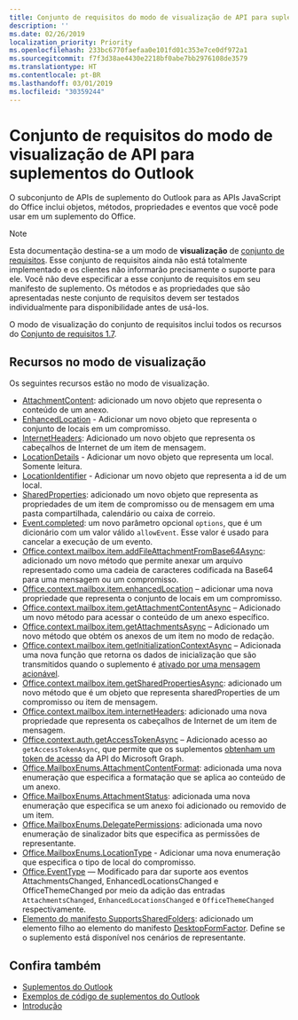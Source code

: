 ```yaml
---
title: Conjunto de requisitos do modo de visualização de API para suplementos do Outlook
description: ''
ms.date: 02/26/2019
localization_priority: Priority
ms.openlocfilehash: 233bc6770faefaa0e101fd01c353e7ce0df972a1
ms.sourcegitcommit: f7f3d38ae4430e2218bf0abe7bb2976108de3579
ms.translationtype: HT
ms.contentlocale: pt-BR
ms.lasthandoff: 03/01/2019
ms.locfileid: "30359244"
---
```

# <a name="outlook-add-in-api-preview-requirement-set"></a>Conjunto de requisitos do modo de visualização de API para suplementos do Outlook

O subconjunto de APIs de suplemento do Outlook para as APIs JavaScript do Office inclui objetos, métodos, propriedades e eventos que você pode usar em um suplemento do Office.

> [!NOTE]
> Esta documentação destina-se a um modo de **visualização** de [conjunto de requisitos](/office/dev/add-ins/reference/requirement-sets/outlook-api-requirement-sets). Esse conjunto de requisitos ainda não está totalmente implementado e os clientes não informarão precisamente o suporte para ele. Você não deve especificar a esse conjunto de requisitos em seu manifesto de suplemento. Os métodos e as propriedades que são apresentadas neste conjunto de requisitos devem ser testados individualmente para disponibilidade antes de usá-los.

O modo de visualização do conjunto de requisitos inclui todos os recursos do [Conjunto de requisitos 1.7](../requirement-set-1.7/outlook-requirement-set-1.7.md).

## <a name="features-in-preview"></a>Recursos no modo de visualização

Os seguintes recursos estão no modo de visualização.

- [AttachmentContent](/javascript/api/outlook/office.attachmentcontent): adicionado um novo objeto que representa o conteúdo de um anexo.
- [EnhancedLocation](/javascript/api/outlook/office.enhancedlocation) - Adicionar um novo objeto que representa o conjunto de locais em um compromisso.
- [InternetHeaders](/javascript/api/outlook/office.internetheaders): Adicionado um novo objeto que representa os cabeçalhos de Internet de um item de mensagem.
- [LocationDetails](/javascript/api/outlook/office.locationdetails) - Adicionar um novo objeto que representa um local. Somente leitura.
- [LocationIdentifier](/javascript/api/outlook/office.locationidentifier) - Adicionar um novo objeto que representa a id de um local.
- [SharedProperties](/javascript/api/outlook/office.sharedproperties): adicionado um novo objeto que representa as propriedades de um item de compromisso ou de mensagem em uma pasta compartilhada, calendário ou caixa de correio.
- [Event.completed](/javascript/api/office/office.addincommands.event#completed-options-): um novo parâmetro opcional `options`, que é um dicionário com um valor válido `allowEvent`. Esse valor é usado para cancelar a execução de um evento.
- [Office.context.mailbox.item.addFileAttachmentFromBase64Async](office.context.mailbox.item.md#addfileattachmentfrombase64asyncbase64file-attachmentname-options-callback): adicionado um novo método que permite anexar um arquivo representado como uma cadeia de caracteres codificada na Base64 para uma mensagem ou um compromisso.
- [Office.context.mailbox.item.enhancedLocation](office.context.mailbox.item.md#enhancedlocation-enhancedlocationjavascriptapioutlookofficeenhancedlocation) – adicionar uma nova propriedade que representa o conjunto de locais em um compromisso.
- [Office.context.mailbox.item.getAttachmentContentAsync](office.context.mailbox.item.md#getattachmentcontentasyncattachmentid-options-callback--attachmentcontentjavascriptapioutlookofficeattachmentcontent) – Adicionado um novo método para acessar o conteúdo de um anexo específico.
- [Office.context.mailbox.item.getAttachmentsAsync](office.context.mailbox.item.md#getattachmentsasyncoptions-callback--arrayattachmentdetailsjavascriptapioutlookofficeattachmentdetails) – Adicionado um novo método que obtém os anexos de um item no modo de redação.
- [Office.context.mailbox.item.getInitializationContextAsync](office.context.mailbox.item.md#getinitializationcontextasyncoptions-callback) – Adicionada uma nova função que retorna os dados de inicialização que são transmitidos quando o suplemento é [ativado por uma mensagem acionável](https://docs.microsoft.com/outlook/actionable-messages/invoke-add-in-from-actionable-message).
- [Office.context.mailbox.item.getSharedPropertiesAsync](office.context.mailbox.item.md#getsharedpropertiesasyncoptions-callback): adicionado um novo método que é um objeto que representa sharedProperties de um compromisso ou item de mensagem.
- [Office.context.mailbox.item.internetHeaders](office.context.mailbox.item.md#internetheaders-internetheadersjavascriptapioutlookofficeinternetheaders): adicionado uma nova propriedade que representa os cabeçalhos de Internet de um item de mensagem.
- [Office.context.auth.getAccessTokenAsync](https://docs.microsoft.com/office/dev/add-ins/develop/sso-in-office-add-ins#sso-api-reference) – Adicionado acesso ao `getAccessTokenAsync`, que permite que os suplementos [obtenham um token de acesso](https://docs.microsoft.com/outlook/add-ins/authenticate-a-user-with-an-sso-token) da API do Microsoft Graph.
- [Office.MailboxEnums.AttachmentContentFormat](/javascript/api/outlook/office.mailboxenums.attachmentcontentformat): adicionada uma nova enumeração que especifica a formatação que se aplica ao conteúdo de um anexo.
- [Office.MailboxEnums.AttachmentStatus](/javascript/api/outlook/office.mailboxenums.attachmentstatus): adicionada uma nova enumeração que especifica se um anexo foi adicionado ou removido de um item.
- [Office.MailboxEnums.DelegatePermissions](/javascript/api/outlook/office.mailboxenums.delegatepermissions): adicionada uma novo enumeração de sinalizador bits que especifica as permissões de representante.
- [Office.MailboxEnums.LocationType](/javascript/api/outlook/office.mailboxenums.locationtype) - Adicionar uma nova enumeração que especifica o tipo de local do compromisso.
- [Office.EventType](/javascript/api/office/office.eventtype) — Modificado para dar suporte aos eventos AttachmentsChanged, EnhancedLocationsChanged e OfficeThemeChanged por meio da adição das entradas `AttachmentsChanged`, `EnhancedLocationsChanged` e `OfficeThemeChanged` respectivamente.
- [Elemento do manifesto SupportsSharedFolders](../../manifest/supportssharedfolders.md): adicionado um elemento filho ao elemento do manifesto [DesktopFormFactor](../../manifest/desktopformfactor.md). Define se o suplemento está disponível nos cenários de representante.

## <a name="see-also"></a>Confira também

- [Suplementos do Outlook](https://docs.microsoft.com/outlook/add-ins/)
- [Exemplos de código de suplementos do Outlook](https://developer.microsoft.com/outlook/gallery/?filterBy=Outlook,Samples,Add-ins)
- [Introdução](https://docs.microsoft.com/outlook/add-ins/quick-start)
